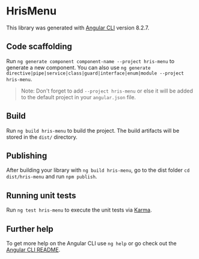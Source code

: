 # HrisMenu

This library was generated with [Angular CLI](https://github.com/angular/angular-cli) version 8.2.7.

## Code scaffolding

Run `ng generate component component-name --project hris-menu` to generate a new component. You can also use `ng generate directive|pipe|service|class|guard|interface|enum|module --project hris-menu`.
> Note: Don't forget to add `--project hris-menu` or else it will be added to the default project in your `angular.json` file. 

## Build

Run `ng build hris-menu` to build the project. The build artifacts will be stored in the `dist/` directory.

## Publishing

After building your library with `ng build hris-menu`, go to the dist folder `cd dist/hris-menu` and run `npm publish`.

## Running unit tests

Run `ng test hris-menu` to execute the unit tests via [Karma](https://karma-runner.github.io).

## Further help

To get more help on the Angular CLI use `ng help` or go check out the [Angular CLI README](https://github.com/angular/angular-cli/blob/master/README.md).

